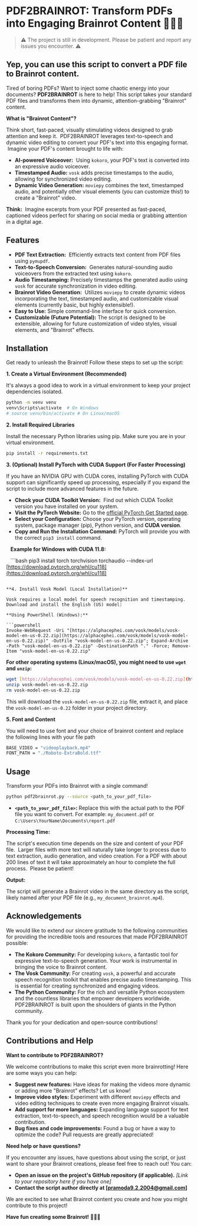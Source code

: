 # PDF2BRAINROT: Transform PDFs into Engaging Brainrot Content 🧠😵‍💫

> ⚠️ The project is still in development. Please be patient and report any issues you encounter. ⚠️

## Yep, you can use this script to convert a PDF file to Brainrot content.

Tired of boring PDFs? Want to inject some chaotic energy into your documents? **PDF2BRAINROT** is here to help! This script takes your standard PDF files and transforms them into dynamic, attention-grabbing "Brainrot" content.

**What is "Brainrot Content"?**

Think short, fast-paced, visually stimulating videos designed to grab attention and keep it.  PDF2BRAINROT leverages text-to-speech and dynamic video editing to convert your PDF's text into this engaging format.  Imagine your PDF's content brought to life with:

* **AI-powered Voiceover:**  Using `kokoro`, your PDF's text is converted into an expressive audio voiceover.
* **Timestamped Audio:** `vosk` adds precise timestamps to the audio, allowing for synchronized video editing.
* **Dynamic Video Generation:** `moviepy` combines the text, timestamped audio, and potentially other visual elements (you can customize this!) to create a "Brainrot" video.

**Think:**  Imagine excerpts from your PDF presented as fast-paced, captioned videos perfect for sharing on social media or grabbing attention in a digital age.

## Features

* **PDF Text Extraction:**  Efficiently extracts text content from PDF files using `pymupdf`.
* **Text-to-Speech Conversion:**  Generates natural-sounding audio voiceovers from the extracted text using `kokoro`.
* **Audio Timestamping:** Precisely timestamps the generated audio using `vosk` for accurate synchronization in video editing.
* **Brainrot Video Generation:**  Utilizes `moviepy` to create dynamic videos incorporating the text, timestamped audio, and customizable visual elements (currently basic, but highly extensible!).
* **Easy to Use:** Simple command-line interface for quick conversion.
* **Customizable (Future Potential):** The script is designed to be extensible, allowing for future customization of video styles, visual elements, and "Brainrot" effects.

## Installation

Get ready to unleash the Brainrot! Follow these steps to set up the script:

**1. Create a Virtual Environment (Recommended)**

It's always a good idea to work in a virtual environment to keep your project dependencies isolated.

```bash
python -m venv venv
venv\Scripts\activate  # On Windows
# source venv/bin/activate # On Linux/macOS
```

**2. Install Required Libraries**

Install the necessary Python libraries using pip. Make sure you are in your virtual environment.

```bash
pip install -r requirements.txt
```

**3. (Optional) Install PyTorch with CUDA Support (For Faster Processing)**

If you have an NVIDIA GPU with CUDA cores, installing PyTorch with CUDA support can significantly speed up processing, especially if you expand the script to include more advanced features in the future.

* **Check your CUDA Toolkit Version:**  Find out which CUDA Toolkit version you have installed on your system.
* **Visit the PyTorch Website:** Go to the [official PyTorch Get Started page](https://pytorch.org/get-started/locally/).
* **Select your Configuration:** Choose your PyTorch version, operating system, package manager (pip), Python version, and **CUDA version**.
* **Copy and Run the Installation Command:** PyTorch will provide you with the correct `pip3 install` command.

   **Example for Windows with CUDA 11.8:**

   ```bash
   pip3 install torch torchvision torchaudio --index-url [https://download.pytorch.org/whl/cu118](https://download.pytorch.org/whl/cu118)
   ```

**4. Install Vosk Model (Local Installation)**

Vosk requires a local model for speech recognition and timestamping. Download and install the English (US) model:

**Using PowerShell (Windows):**

```powershell
Invoke-WebRequest -Uri "[https://alphacephei.com/vosk/models/vosk-model-en-us-0.22.zip](https://alphacephei.com/vosk/models/vosk-model-en-us-0.22.zip)" -OutFile "vosk-model-en-us-0.22.zip"; Expand-Archive -Path "vosk-model-en-us-0.22.zip" -DestinationPath "." -Force; Remove-Item "vosk-model-en-us-0.22.zip"
```

**For other operating systems (Linux/macOS), you might need to use `wget` and `unzip`:**

```bash
wget [https://alphacephei.com/vosk/models/vosk-model-en-us-0.22.zip](https://alphacephei.com/vosk/models/vosk-model-en-us-0.22.zip)
unzip vosk-model-en-us-0.22.zip
rm vosk-model-en-us-0.22.zip
```

This will download the `vosk-model-en-us-0.22.zip` file, extract it, and place the `vosk-model-en-us-0.22` folder in your project directory.

**5. Font and Content**

You will need to use font and your choice of brainrot content and replace the following lines with your file path
```bash
BASE_VIDEO = "videoplayback.mp4"
FONT_PATH = "./Roboto-ExtraBold.ttf"
```

## Usage

Transform your PDFs into Brainrot with a single command!

```bash
python pdf2brainrot.py --source <path_to_your_pdf_file>
```

* **`<path_to_your_pdf_file>`:** Replace this with the actual path to the PDF file you want to convert. For example: `my_document.pdf` or `C:\Users\YourName\Documents\report.pdf`

**Processing Time:**

The script's execution time depends on the size and content of your PDF file.  Larger files with more text will naturally take longer to process due to text extraction, audio generation, and video creation.  For a PDF with about 200 lines of text it will take approximately an hour to complete the full process.  Please be patient!

**Output:**

The script will generate a Brainrot video in the same directory as the script, likely named after your PDF file (e.g., `my_document_brainrot.mp4`).

## Acknowledgements

We would like to extend our sincere gratitude to the following communities for providing the incredible tools and resources that made PDF2BRAINROT possible:

* **The Kokoro Community:** For developing `kokoro`, a fantastic tool for expressive text-to-speech generation. Your work is instrumental in bringing the voice to Brainrot content.
* **The Vosk Community:**  For creating `vosk`, a powerful and accurate speech recognition toolkit that enables precise audio timestamping. This is essential for creating synchronized and engaging videos.
* **The Python Community:**  For the rich and versatile Python ecosystem and the countless libraries that empower developers worldwide. PDF2BRAINROT is built upon the shoulders of giants in the Python community.

Thank you for your dedication and open-source contributions!

## Contributions and Help

**Want to contribute to PDF2BRAINROT?**

We welcome contributions to make this script even more brainrotting!  Here are some ways you can help:

* **Suggest new features:**  Have ideas for making the videos more dynamic or adding more "Brainrot" effects? Let us know!
* **Improve video styles:**  Experiment with different `moviepy` effects and video editing techniques to create even more engaging Brainrot visuals.
* **Add support for more languages:**  Expanding language support for text extraction, text-to-speech, and speech recognition would be a valuable contribution.
* **Bug fixes and code improvements:**  Found a bug or have a way to optimize the code? Pull requests are greatly appreciated!

**Need help or have questions?**

If you encounter any issues, have questions about using the script, or just want to share your Brainrot creations, please feel free to reach out!  You can:

* **Open an issue on the project's GitHub repository (if applicable).**  *\[Link to your repository here if you have one]*
* **Contact the script author directly at \[pramoda9.2.2004@gmail.com]**

We are excited to see what Brainrot content you create and how you might contribute to this project!

**Have fun creating some Brainrot!** 😵‍💫🎉